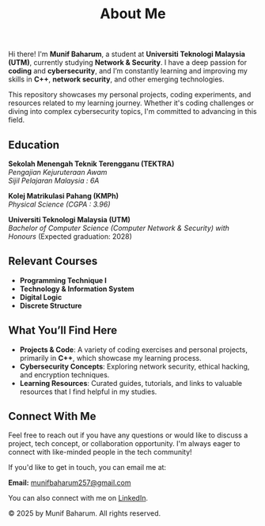 <!DOCTYPE html>
<html lang="en">
<head>
    <meta charset="UTF-8">
    <meta name="viewport" content="width=device-width, initial-scale=1.0">
</head>
<body>
    <!-- Header Section -->
    <header>
        <h1>About Me</h1>
    </header>
    </section>
    <!-- Summary Section -->
    <section>
        <p>Hi there! I'm <strong>Munif Baharum</strong>, a student at <strong>Universiti Teknologi Malaysia (UTM)</strong>, currently studying <strong>Network & Security</strong>. I have a deep passion for <strong>coding</strong> and <strong>cybersecurity</strong>, and I’m constantly learning and improving my skills in <strong>C++</strong>, <strong>network security</strong>, and other emerging technologies.</p>
        <p>This repository showcases my personal projects, coding experiments, and resources related to my learning journey. Whether it's coding challenges or diving into complex cybersecurity topics, I'm committed to advancing in this field.</p>
    </section>
    <!-- Education and Courses Section -->
    <section id="education">
        <h2>Education</h2>
        <p><strong>Sekolah Menengah Teknik Terengganu (TEKTRA)</strong><br>
           <em>Pengajian Kejuruteraan Awam</em><br>
           <em>Sijil Pelajaran Malaysia : 6A</em></p>
        <p><strong>Kolej Matrikulasi Pahang (KMPh)</strong><br>
           <em>Physical Science (CGPA : 3.96)</em></p>
        <p><strong>Universiti Teknologi Malaysia (UTM)</strong><br>
           <em>Bachelor of Computer Science (Computer Network & Security) with Honours</em> (Expected graduation: 2028)</p>
    </section>
    <section id="courses">
        <h2>Relevant Courses</h2>
        <ul>
            <li><strong>Programming Technique I</strong></li>
            <li><strong>Technology & Information System</strong></li>
            <li><strong>Digital Logic</strong></li>
            <li><strong>Discrete Structure</strong></li>
        </ul>
    </section>
    <!-- What You'll Find Section -->
    <section>
        <h2>What You’ll Find Here</h2>
        <ul>
            <li><strong>Projects & Code</strong>: A variety of coding exercises and personal projects, primarily in <strong>C++</strong>, which showcase my learning process.</li>
            <li><strong>Cybersecurity Concepts</strong>: Exploring network security, ethical hacking, and encryption techniques.</li>
            <li><strong>Learning Resources</strong>: Curated guides, tutorials, and links to valuable resources that I find helpful in my studies.</li>
        </ul>
    </section>
    <!-- Connect With Me Section -->
    <section id="connect">
        <h2>Connect With Me</h2>
        <p>Feel free to reach out if you have any questions or would like to discuss a project, tech concept, or collaboration opportunity. I'm always eager to connect with like-minded people in the tech community!</p>
        <p>If you'd like to get in touch, you can email me at:</p>
        <p><strong>Email:</strong> <a href="mailto:munifbaharum257@gmail.com">munifbaharum257@gmail.com</a></p>
        <p>You can also connect with me on <a href="https://www.linkedin.com/in/munif-baharum" target="_blank">LinkedIn</a>.</p>
    </section>
    <!-- Footer Section -->
    <footer>
        <p>&copy; 2025 by Munif Baharum. All rights reserved.</p>
    </footer>
</body>
</html>

